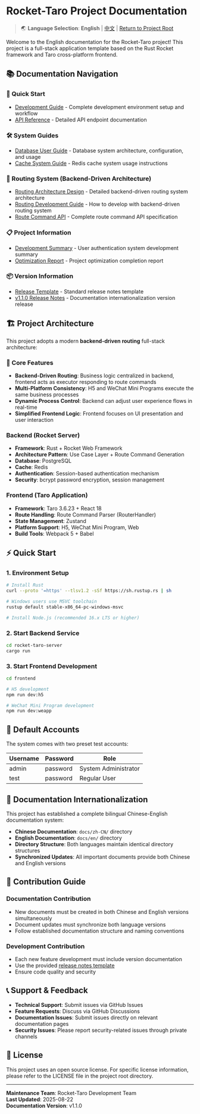 # Rocket-Taro Project Documentation

> 🌏 **Language Selection**: **English** | [中文](../zh-CN/README.md) | [Return to Project Root](../../README.md)

Welcome to the English documentation for the Rocket-Taro project! This project is a full-stack application template based on the Rust Rocket framework and Taro cross-platform frontend.

## 📚 Documentation Navigation

### 🚀 Quick Start
- [Development Guide](guides/development.md) - Complete development environment setup and workflow
- [API Reference](api/api-reference.md) - Detailed API endpoint documentation

### 🛠️ System Guides
- [Database User Guide](guides/database-guide.md) - Database system architecture, configuration, and usage
- [Cache System Guide](guides/cache-guide.md) - Redis cache system usage instructions

### 🎯 Routing System (Backend-Driven Architecture)
- [Routing Architecture Design](architecture/backend-driven-routing.md) - Detailed backend-driven routing system architecture
- [Routing Development Guide](guides/routing-development-guide.md) - How to develop with backend-driven routing system
- [Route Command API](api/route-command-api.md) - Complete route command API specification

### 📋 Project Information
- [Development Summary](project/development-summary.md) - User authentication system development summary
- [Optimization Report](project/optimization-report.md) - Project optimization completion report

### 📦 Version Information
- [Release Template](releases/template.md) - Standard release notes template
- [v1.1.0 Release Notes](releases/v1.1.0.md) - Documentation internationalization version release

## 🏗️ Project Architecture

This project adopts a modern **backend-driven routing** full-stack architecture:

### 🚀 Core Features
- **Backend-Driven Routing**: Business logic centralized in backend, frontend acts as executor responding to route commands
- **Multi-Platform Consistency**: H5 and WeChat Mini Programs execute the same business processes
- **Dynamic Process Control**: Backend can adjust user experience flows in real-time
- **Simplified Frontend Logic**: Frontend focuses on UI presentation and user interaction

### Backend (Rocket Server)
- **Framework**: Rust + Rocket Web Framework
- **Architecture Pattern**: Use Case Layer + Route Command Generation
- **Database**: PostgreSQL 
- **Cache**: Redis
- **Authentication**: Session-based authentication mechanism
- **Security**: bcrypt password encryption, session management

### Frontend (Taro Application)
- **Framework**: Taro 3.6.23 + React 18
- **Route Handling**: Route Command Parser (RouterHandler)
- **State Management**: Zustand
- **Platform Support**: H5, WeChat Mini Program, Web
- **Build Tools**: Webpack 5 + Babel

## ⚡ Quick Start

### 1. Environment Setup
```bash
# Install Rust
curl --proto '=https' --tlsv1.2 -sSf https://sh.rustup.rs | sh

# Windows users use MSVC toolchain
rustup default stable-x86_64-pc-windows-msvc

# Install Node.js (recommended 16.x LTS or higher)
```

### 2. Start Backend Service
```bash
cd rocket-taro-server
cargo run
```

### 3. Start Frontend Development
```bash
cd frontend

# H5 development
npm run dev:h5

# WeChat Mini Program development  
npm run dev:weapp
```

## 🔐 Default Accounts

The system comes with two preset test accounts:

| Username | Password | Role             |
|----------|----------|------------------|
| admin    | password | System Administrator |
| test     | password | Regular User     |

## 📖 Documentation Internationalization

This project has established a complete bilingual Chinese-English documentation system:

- **Chinese Documentation**: `docs/zh-CN/` directory
- **English Documentation**: `docs/en/` directory
- **Directory Structure**: Both languages maintain identical directory structures
- **Synchronized Updates**: All important documents provide both Chinese and English versions

## 🤝 Contribution Guide

### Documentation Contribution
- New documents must be created in both Chinese and English versions simultaneously
- Document updates must synchronize both language versions
- Follow established documentation structure and naming conventions

### Development Contribution
- Each new feature development must include version documentation
- Use the provided [release notes template](releases/template.md)
- Ensure code quality and security

## 📞 Support & Feedback

- **Technical Support**: Submit issues via GitHub Issues
- **Feature Requests**: Discuss via GitHub Discussions
- **Documentation Issues**: Submit issues directly on relevant documentation pages
- **Security Issues**: Please report security-related issues through private channels

## 📄 License

This project uses an open source license. For specific license information, please refer to the LICENSE file in the project root directory.

---

**Maintenance Team**: Rocket-Taro Development Team  
**Last Updated**: 2025-08-22  
**Documentation Version**: v1.1.0